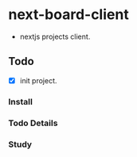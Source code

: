 # next-board-client
- nextjs projects client.

## Todo
- [x] init project.



### Install


### Todo Details


### Study